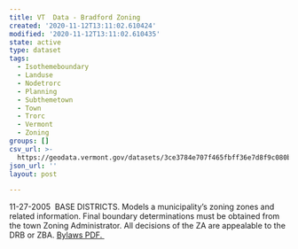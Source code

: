 ```yaml
---
title: VT  Data - Bradford Zoning
created: '2020-11-12T13:11:02.610424'
modified: '2020-11-12T13:11:02.610435'
state: active
type: dataset
tags:
  - Isothemeboundary
  - Landuse
  - Nodetrorc
  - Planning
  - Subthemetown
  - Town
  - Trorc
  - Vermont
  - Zoning
groups: []
csv_url: >-
  https://geodata.vermont.gov/datasets/3ce3784e707f465fbff36e7d8f9c080b_0.csv?outSR=%7B%22latestWkid%22%3A3857%2C%22wkid%22%3A102100%7D
json_url: ''
layout: post

---
```

11-27-2005  BASE DISTRICTS.  Models a municipality’s zoning zones and related information. Final boundary determinations must be obtained from the town Zoning Administrator. All decisions of the ZA are appealable to the DRB or ZBA. <a href='https://www.trorc.org/wp-content/uploads/2013/11/brzo102705.pdf' target='_blank'>Bylaws PDF. </a>

